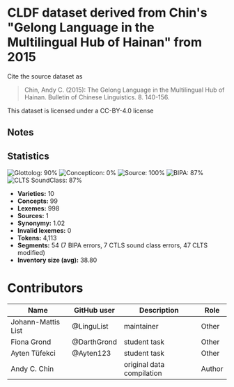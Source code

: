 # CLDF dataset derived from Chin's "Gelong Language in the Multilingual Hub of Hainan" from 2015

Cite the source dataset as

> Chin, Andy C. (2015): The Gelong Language in the Multilingual Hub of Hainan. Bulletin of Chinese Linguistics. 8. 140-156.

This dataset is licensed under a CC-BY-4.0 license

## Notes





## Statistics


![Glottolog: 90%](https://img.shields.io/badge/Glottolog-90%25-yellowgreen.svg "Glottolog: 90%")
![Concepticon: 0%](https://img.shields.io/badge/Concepticon-0%25-red.svg "Concepticon: 0%")
![Source: 100%](https://img.shields.io/badge/Source-100%25-brightgreen.svg "Source: 100%")
![BIPA: 87%](https://img.shields.io/badge/BIPA-87%25-yellowgreen.svg "BIPA: 87%")
![CLTS SoundClass: 87%](https://img.shields.io/badge/CLTS%20SoundClass-87%25-yellowgreen.svg "CLTS SoundClass: 87%")

- **Varieties:** 10
- **Concepts:** 99
- **Lexemes:** 998
- **Sources:** 1
- **Synonymy:** 1.02
- **Invalid lexemes:** 0
- **Tokens:** 4,113
- **Segments:** 54 (7 BIPA errors, 7 CTLS sound class errors, 47 CLTS modified)
- **Inventory size (avg):** 38.80

# Contributors

Name               | GitHub user | Description               | Role
---                | ---         | ---                       | ---
Johann-Mattis List | @LinguList  | maintainer                | Other
Fiona Grond        | @DarthGrond | student task              | Other
Ayten Tüfekci      | @Ayten123   | student task              | Other
Andy C. Chin       |             | original data compilation | Author


